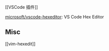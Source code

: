 

[[VSCode 插件]]

[microsoft/vscode-hexeditor](https://github.com/microsoft/vscode-hexeditor): VS Code Hex Editor






## Misc

[[vim-hexedit]]


